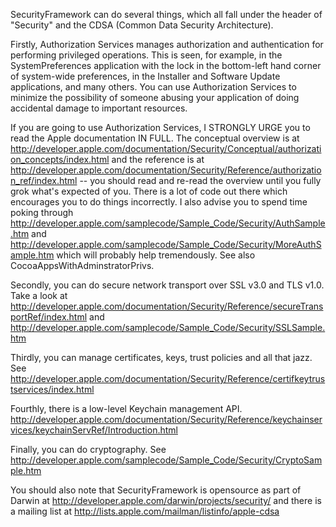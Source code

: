 

SecurityFramework can do several things, which all fall under the header of "Security" and the CDSA (Common Data Security Architecture).

Firstly, Authorization Services manages authorization and authentication for performing privileged operations. This is seen, for example, in the SystemPreferences application with the lock in the bottom-left hand corner of system-wide preferences, in the Installer and Software Update applications, and many others. You can use Authorization Services to minimize the possibility of someone abusing your application of doing accidental damage to important resources.

If you are going to use Authorization Services, I STRONGLY URGE you to read the Apple documentation IN FULL. The conceptual overview is at http://developer.apple.com/documentation/Security/Conceptual/authorization_concepts/index.html and the reference is at http://developer.apple.com/documentation/Security/Reference/authorization_ref/index.html -- you should read and re-read the overview until you fully grok what's expected of you. There is a lot of code out there which encourages you to do things incorrectly. I also advise you to spend time poking through http://developer.apple.com/samplecode/Sample_Code/Security/AuthSample.htm and http://developer.apple.com/samplecode/Sample_Code/Security/MoreAuthSample.htm which will probably help tremendously. See also CocoaAppsWithAdminstratorPrivs.

Secondly, you can do secure network transport over SSL v3.0 and TLS v1.0. Take a look at http://developer.apple.com/documentation/Security/Reference/secureTransportRef/index.html and http://developer.apple.com/samplecode/Sample_Code/Security/SSLSample.htm

Thirdly, you can manage certificates, keys, trust policies and all that jazz. See http://developer.apple.com/documentation/Security/Reference/certifkeytrustservices/index.html

Fourthly, there is a low-level Keychain management API. http://developer.apple.com/documentation/Security/Reference/keychainservices/keychainServRef/Introduction.html

Finally, you can do cryptography. See http://developer.apple.com/samplecode/Sample_Code/Security/CryptoSample.htm

You should also note that SecurityFramework is opensource as part of Darwin at http://developer.apple.com/darwin/projects/security/ and there is a mailing list at http://lists.apple.com/mailman/listinfo/apple-cdsa
